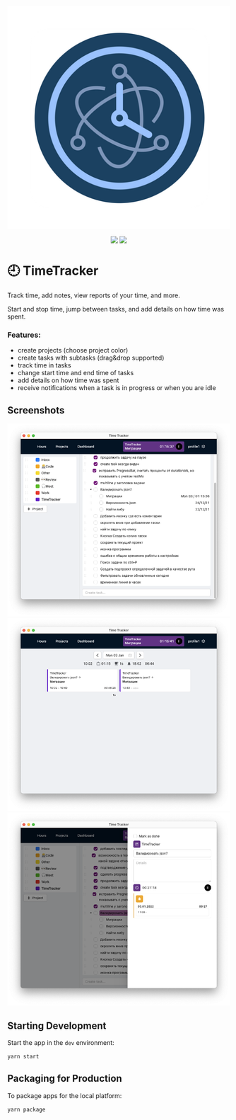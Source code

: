 <p align="center">
  <img src="https://github.com/Yadro/time-tracker/blob/41786ef0484da6809e39fa47e17474806c0d47b2/assets/icons/512x512.png" />
</p>
<p align="center">
  <img src="https://wakatime.com/badge/user/6a4a8cef-48cb-4dec-ad67-3a1ad1e01f61/project/b200ce19-1cb9-410e-96f0-afc28a3d428c.svg" />
  <a href="https://github.com/Yadro/time-tracker/releases/latest"><img src="https://img.shields.io/badge/Download-latest-brightgreen"/></a>
</p>

# 🕘 TimeTracker
Track time, add notes, view reports of your time, and more.

Start and stop time, jump between tasks, and add details on how time was spent.

### Features:

- create projects (choose project color)
- create tasks with subtasks (drag&drop supported)
- track time in tasks
- change start time and end time of tasks
- add details on how time was spent
- receive notifications when a task is in progress or when you are idle

## Screenshots
<img src="https://github.com/Yadro/time-tracker/blob/41786ef0484da6809e39fa47e17474806c0d47b2/.github/tt-projects.png" />
<img src="https://github.com/Yadro/time-tracker/blob/41786ef0484da6809e39fa47e17474806c0d47b2/.github/tt-hours.png" />
<img src="https://github.com/Yadro/time-tracker/blob/1e8861dbebddb0230e09812c8e41813143aee0fa/.github/tt-edit-project.png" />


## Starting Development

Start the app in the `dev` environment:

```bash
yarn start
```

## Packaging for Production

To package apps for the local platform:

```bash
yarn package
```
